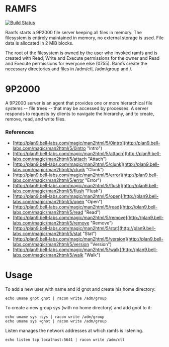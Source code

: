 # RAMFS

[![Build Status](https://travis-ci.org/mars9/ramfs.png?branch=master)](https://travis-ci.org/mars9/ramfs)

Ramfs starts a 9P2000 file server keeping all files in memory. The
filesystem is entirely maintained in memory, no external storage is
used. File data is allocated in 2 MiB blocks.

The root of the filesystem is owned by the user who invoked ramfs and
is created with Read, Write and Execute permissions for the owner and
Read and Execute permissions for everyone else (0755). Ramfs create
the necessary directories and files in /adm/ctl, /adm/group and
/<hostowner>.

# 9P2000

A 9P2000 server is an agent that provides one or more hierarchical
file systems -- file trees -- that may be accessed by processes. A
server responds to requests by clients to navigate the hierarchy, and
to create, remove, read, and write files.

### References 

* [http://plan9.bell-labs.com/magic/man2html/5/0intro](http://plan9.bell-labs.com/magic/man2html/5/0intro "Intro")
* [http://plan9.bell-labs.com/magic/man2html/5/attach](http://plan9.bell-labs.com/magic/man2html/5/attach "Attach")
* [http://plan9.bell-labs.com/magic/man2html/5/clunk](http://plan9.bell-labs.com/magic/man2html/5/clunk "Clunk")
* [http://plan9.bell-labs.com/magic/man2html/5/error](http://plan9.bell-labs.com/magic/man2html/5/error "Error")
* [http://plan9.bell-labs.com/magic/man2html/5/flush](http://plan9.bell-labs.com/magic/man2html/5/flush "Flush")
* [http://plan9.bell-labs.com/magic/man2html/5/open](http://plan9.bell-labs.com/magic/man2html/5/open "Open")
* [http://plan9.bell-labs.com/magic/man2html/5/read](http://plan9.bell-labs.com/magic/man2html/5/read "Read")
* [http://plan9.bell-labs.com/magic/man2html/5/remove](http://plan9.bell-labs.com/magic/man2html/5/remove "Remove")
* [http://plan9.bell-labs.com/magic/man2html/5/stat](http://plan9.bell-labs.com/magic/man2html/5/stat "Stat")
* [http://plan9.bell-labs.com/magic/man2html/5/version](http://plan9.bell-labs.com/magic/man2html/5/version "Version")
* [http://plan9.bell-labs.com/magic/man2html/5/walk](http://plan9.bell-labs.com/magic/man2html/5/walk "Walk")

# Usage

To add a new user with name and id gnot and create his home directory:

    echo uname gnot gnot | racon write /adm/group

To create a new group sys (with no home directory) and add gnot to it:

    echo uname sys :sys | racon write /adm/group
    echo uname sys +gnot | racon write /adm/group

Listen manages the network addresses at which ramfs is listening.

    echo listen tcp localhost:5641 | racon write /adm/ctl

